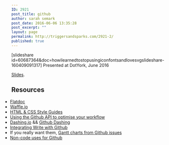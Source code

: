 ```yaml
---
ID: 2921
post_title: github
author: sarah semark
post_date: 2016-06-06 13:35:28
post_excerpt: ""
layout: page
permalink: http://triggersandsparks.com/2921-2/
published: true
---
```

[slideshare id=60687364&doc=howilearnedtostopusingiconfontsandlovesvgslideshare-160409091317]
Presented at DotYork, June 2016

 <a href="http://www.slideshare.net/sarahsemark/how-i-learned-to-stop-using-icon-fonts-and-love-svg">Slides</a>.

<h2>Resources</h2>
<ul style="margin-left: -2em;">

   <li><a href="https://href.li/?http://ricostacruz.com/flatdoc/">Flatdoc</a></li>
  <li><a href="http://waffle.io">Waffle.io</a>
</li><li><a href="http://www.webdesignerdepot.com/2015/04/how-to-use-html-css-style-tiles-to-kickstart-your-design/">HTML & CSS Style Guides</a></li>
  <li><a href="https://paul.kinlan.me/Using-the-Github-API-to-optimise-your-workflow/">Using the Github API to optimise your workflow</a></li>
<li><a href="http://dashing.io/">Dashing.io</a> && <a href="https://github.com/chillu/github-dashing">Github Dashing</a></li>
<li><a href="https://www.wrike.com/blog/wrike-and-github-collaborative-coding-gets-much-easier-with-wrikes-api/">Integrating Write with Github</a></li>
<li>If you really want them, <a href="https://github.com/neyric/gh-issues-gantt">Gantt charts from Github issues</a></li>
<li><a href="http://readwrite.com/2013/11/08/seven-ways-to-use-github-that-arent-coding/">Non-code uses for Github</a></li>
</ul>